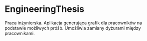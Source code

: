 # EngineeringThesis
Praca inżynierska. Aplikacja generująca grafik dla pracowników na podstawie możliwych próśb. Umożliwia zamiany dyżurami między pracownikami.
